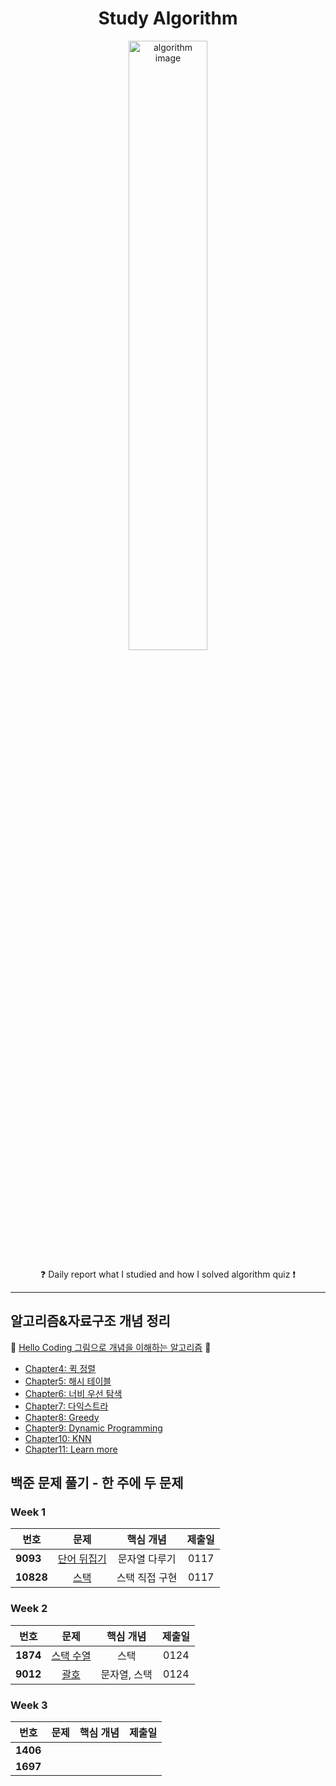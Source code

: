 <h1 align="center">Study Algorithm</h1>
<p align="center">
    <img alt="algorithm image" src="https://user-images.githubusercontent.com/53554014/88824019-bd8a1e80-d200-11ea-9e4e-86904a39d2e7.jpg" width=50% height=50% />
</p>
<p align="center">
    &#10067; Daily report what I studied and how I solved algorithm quiz  &#10071;
</p>

***

## 알고리즘&자료구조 개념 정리
&#128215; [Hello Coding 그림으로 개념을 이해하는 알고리즘](http://www.yes24.com/Product/Goods/37885448) &#128215;
* [Chapter4: 퀵 정렬](https://github.com/seraaaayeo/Study-Algorithm/tree/master/Algorithm/Chapter4_qsort)
* [Chapter5: 해시 테이블](https://github.com/seraaaayeo/Study-Algorithm/tree/master/Algorithm/Chapter5_Hash)
* [Chapter6: 너비 우선 탐색](https://github.com/seraaaayeo/Study-Algorithm/tree/master/Algorithm/Chapter6_BFS)
* [Chapter7: 다익스트라](https://github.com/seraaaayeo/Study-Algorithm/tree/master/Algorithm/Chapter7_Dijkstra)
* [Chapter8: Greedy](https://github.com/seraaaayeo/Study-Algorithm/tree/master/Algorithm/Chapter8_Greedy)
* [Chapter9: Dynamic Programming](https://github.com/seraaaayeo/Study-Algorithm/tree/master/Algorithm/Chapter9_Dynamic)
* [Chapter10: KNN](https://github.com/seraaaayeo/Study-Algorithm/tree/master/Algorithm/Chapter10_KNN)
* [Chapter11: Learn more](https://github.com/seraaaayeo/Study-Algorithm/tree/master/Algorithm/Chapter11_Learn_more)
    
## 백준 문제 풀기 - 한 주에 두 문제
### Week 1
|  <center>번호</center> |  <center>문제</center> |  <center>핵심 개념</center> |  <center>제출일</center> |
|:--------|:--------:|:--------:|:--------:|
|**9093** | <center>[단어 뒤집기](https://www.acmicpc.net/problem/9093)</center> | <center>문자열 다루기</center> | <center>0117</center>
|**10828** | <center>[스택](https://www.acmicpc.net/problem/10828)</center> | <center>스택 직접 구현</center> | <center>0117</center> 

### Week 2
|  <center>번호</center> |  <center>문제</center> |  <center>핵심 개념</center> |  <center>제출일</center> |
|:--------|:--------:|:--------:|:--------:|
|**1874** | <center>[스택 수열](https://www.acmicpc.net/problem/1874)</center> | <center>스택</center> | <center>0124</center> 
|**9012** | <center>[괄호](https://www.acmicpc.net/problem/9012)</center> | <center>문자열, 스택</center> | <center>0124</center> 

### Week 3
|  <center>번호</center> |  <center>문제</center> |  <center>핵심 개념</center> |  <center>제출일</center> |
|:--------|:--------:|:--------:|:--------:|
|**1406** | <center></center> | <center></center> | <center></center> 
|**1697** | <center></center> | <center></center> | <center></center> 
